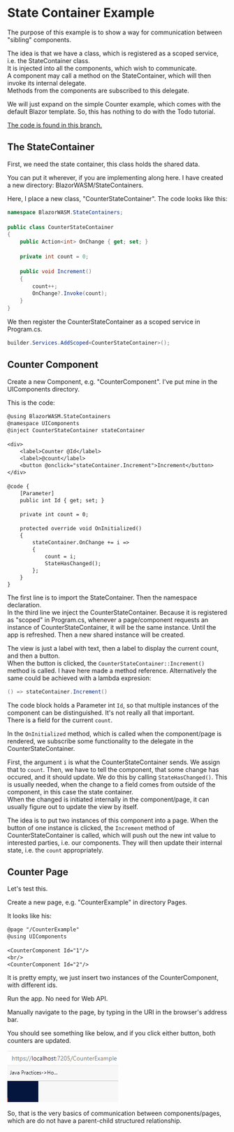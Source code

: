 # State Container Example

The purpose of this example is to show a way for communication between "sibling" components.

The idea is that we have a class, which is registered as a scoped service, i.e. the StateContainer class.\
It is injected into all the components, which wish to communicate.\
A component may call a method on the StateContainer, which will then invoke its internal delegate.\
Methods from the components are subscribed to this delegate.

We will just expand on the simple Counter example, which comes with the default Blazor template. So, this has nothing to do with the Todo tutorial.

[The code is found in this branch.](https://github.com/TroelsMortensen/WasmTodo/tree/019_StateContainer)

## The StateContainer

First, we need the state container, this class holds the shared data.

You can put it wherever, if you are implementing along here. I have created a new directory: BlazorWASM/StateContainers.

Here, I place a new class, "CounterStateContainer". The code looks like this:

```csharp
namespace BlazorWASM.StateContainers;

public class CounterStateContainer
{
    public Action<int> OnChange { get; set; }

    private int count = 0;

    public void Increment()
    {
        count++;
        OnChange?.Invoke(count);
    }
}
```

We then register the CounterStateContainer as a scoped service in Program.cs.

```csharp
builder.Services.AddScoped<CounterStateContainer>();
```

## Counter Component

Create a new Component, e.g. "CounterComponent". I've put mine in the UIComponents directory.

This is the code:

```razor
@using BlazorWASM.StateContainers
@namespace UIComponents
@inject CounterStateContainer stateContainer

<div>
    <label>Counter @Id</label>
    <label>@count</label>
    <button @onclick="stateContainer.Increment">Increment</button>
</div>

@code {
    [Parameter]
    public int Id { get; set; }

    private int count = 0;

    protected override void OnInitialized()
    {
        stateContainer.OnChange += i =>
        {
            count = i;
            StateHasChanged();
        };
    }
}
```

The first line is to import the StateContainer. Then the namespace declaration.\
In the third line we inject the CounterStateContainer. Because it is registered as "scoped" in Program.cs, whenever a page/component requests an instance of CounterStateContainer, it will be the same instance. Until the app is refreshed. Then a new shared instance will be created.

The view is just a label with text, then a label to display the current count, and then a button.\
When the button is clicked, the `CounterStateContainer::Increment()` method is called. I have here made a method reference. Alternatively the same could be achieved with a lambda expresion:

```csharp
() => stateContainer.Increment()
```

The code block holds a Parameter int `Id`, so that multiple instances of the component can be distinguished. It's not really all that important.\
There is a field for the current `count`.

In the `OnInitialized` method, which is called when the component/page is rendered, we subscribe some functionality to the delegate in the CounterStateContainer.

First, the argument `i` is what the CounterStateContainer sends. We assign that to `count`. Then, we have to tell the component, that some change has occured, and it should update. We do this by calling `StateHasChanged()`. This is usually needed, when the change to a field comes from outside of the component, in this case the state container.\
When the changed is initiated internally in the component/page, it can usually figure out to update the view by itself.

The idea is to put two instances of this component into a page. When the button of one instance is clicked, the `Increment` method of CounterStateContainer is called, which will push out the new int value to interested parties, i.e. our components. They will then update their internal state, i.e. the `count` appropriately.


## Counter Page
Let's test this.

Create a new page, e.g. "CounterExample" in directory Pages.

It looks like his:

```razor
@page "/CounterExample"
@using UIComponents

<CounterComponent Id="1"/>
<br/>
<CounterComponent Id="2"/>

```

It is pretty empty, we just insert two instances of the CounterComponent, with different ids.

Run the app. No need for Web API.

Manually navigate to the page, by typing in the URI in the browser's address bar.

You should see something like below, and if you click either button, both counters are updated.

![](Resources/SiblinbComponentInAction.gif)

So, that is the very basics of communication between components/pages, which are do not have a parent-child structured relationship.
